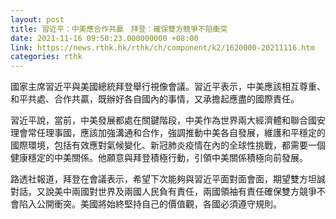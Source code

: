 ```yaml
---
layout: post
title: 習近平：中美應合作共贏　拜登：確保雙方競爭不陷衝突
date: 2021-11-16 09:50:23.000000000 +08:00
link: https://news.rthk.hk/rthk/ch/component/k2/1620000-20211116.htm
categories: rthk
---
```


國家主席習近平與美國總統拜登舉行視像會議。習近平表示，中美應該相互尊重、和平共處、合作共贏，既辦好各自國內的事情，又承擔起應盡的國際責任。

習近平說，當前，中美發展都處在關鍵階段，中美作為世界兩大經濟體和聯合國安理會常任理事國，應該加強溝通和合作，強調推動中美各自發展，維護和平穩定的國際環境，包括有效應對氣候變化、新冠肺炎疫情在內的全球性挑戰，都需要一個健康穩定的中美關係。他願意與拜登積極行動，引領中美關係積極向前發展。

路透社報道，拜登在會議表示，希望下次能夠與習近平面對面會面，期望雙方坦誠對話，又說美中兩國對世界及兩國人民負有責任，兩國領袖有責任確保雙方競爭不會陷入公開衝突。美國將始終堅持自己的價值觀，各國必須遵守規則。
